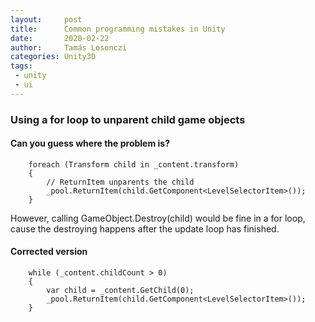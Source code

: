 ```yaml
---
layout:     post
title:      Common programming mistakes in Unity 
date:       2020-02-22
author:     Tamás Losonczi
categories: Unity3D
tags:
 - unity
 - ui
---
```


### Using a for loop to unparent child game objects

#### Can you guess where the problem is?
```
    foreach (Transform child in _content.transform)
    {             
        // ReturnItem unparents the child 
        _pool.ReturnItem(child.GetComponent<LevelSelectorItem>());
    }
```

However, calling GameObject.Destroy(child) would be fine in a for loop, cause the destroying happens after the update loop has finished.

#### Corrected version
```
    while (_content.childCount > 0)
    {
        var child = _content.GetChild(0);
        _pool.ReturnItem(child.GetComponent<LevelSelectorItem>());
    }
```



